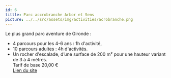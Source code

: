 ```yaml
---
id: 6
tittle: Parc accrobranche Arbor et Sens
picture: ../../src/assets/img/activities/acrobranche.png
---
```

Le plus grand parc aventure de Gironde :  
- 4 parcours pour les 4-6 ans : 1h d'activité,  
- 10 parcours adultes : 4h d'activités.  
- Un rocher d'escalade, d’une surface de 200 m² pour une hauteur variant de 3 à 4 mètres.  
Tarif de base 20,00 €  
[Lien du site](http://www.arbor-et-sens.fr)
